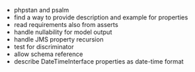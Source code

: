 - phpstan and psalm
- find a way to provide description and example for properties
- read requirements also from asserts
- handle nullability for model output
- handle JMS property recursion
- test for discriminator
- allow schema reference
- describe DateTimeInterface properties as date-time format
